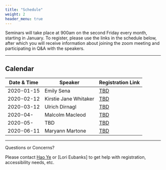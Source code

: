 ```yaml
---
title: "Schedule"
weight: 2
header_menu: true
---
```


Seminars will take place at 900am on the second Friday every month, starting in January. To register, please use the links in the schedule below, after which you will receive information about joining the zoom meeting and participating in Q&A with the speakers.

---

## Calendar

|Date & Time|Speaker|Registration Link|
|--|--|--|
|2020-01-15 | Emily Sena| [TBD]()|
|2020-02-12 | Kirstie Jane Whitaker| [TBD]()|
|2020-03-12 | Ulrich Dirnagl| [TBD]()|
|2020-04- | Malcolm Macleod| [TBD]()|
|2020-05- | TBD| [TBD]()|
|2020-06-11 | Maryann Martone| [TBD]()|

---

Questions or Concerns?

Please contact [Hao Ye](mailto:haoye@ufl.edu) or [Lori Eubanks] to get help with registration, accessibility needs, etc.
